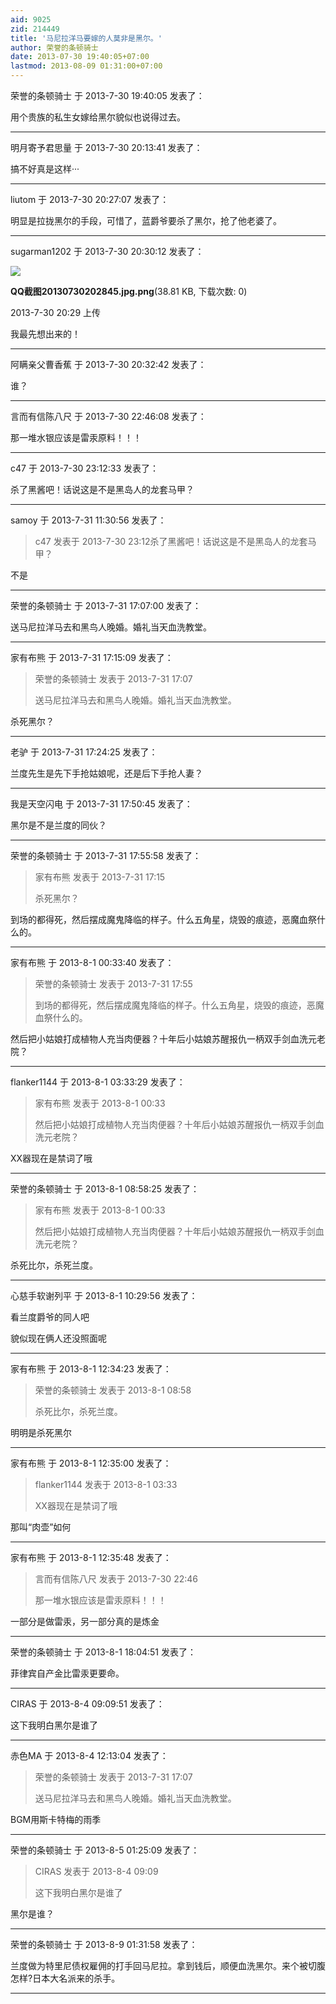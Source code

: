 ```yaml
---
aid: 9025
zid: 214449
title: '马尼拉洋马要嫁的人莫非是黑尔。'
author: 荣誉的条顿骑士
date: 2013-07-30 19:40:05+07:00
lastmod: 2013-08-09 01:31:00+07:00
---
```


荣誉的条顿骑士 于 2013-7-30 19:40:05 发表了：

用个贵族的私生女嫁给黑尔貌似也说得过去。

---------

明月寄予君思量 于 2013-7-30 20:13:41 发表了：

搞不好真是这样···

---------

liutom 于 2013-7-30 20:27:07 发表了：

明显是拉拢黑尔的手段，可惜了，蓝爵爷要杀了黑尔，抢了他老婆了。

---------

sugarman1202 于 2013-7-30 20:30:12 发表了：

![](https://cdn.jsdelivr.net/gh/lzjluzijie/beichao@main/img/202957syi4pdjvoezyss4s.png)



**QQ截图20130730202845.jpg.png**(38.81 KB, 下载次数: 0)



2013-7-30 20:29 上传



我最先想出来的！

---------

阿瞒亲父曹香蕉 于 2013-7-30 20:32:42 发表了：

谁？

---------

言而有信陈八尺 于 2013-7-30 22:46:08 发表了：

那一堆水银应该是雷汞原料！！！

---------

c47 于 2013-7-30 23:12:33 发表了：

杀了黑酱吧！话说这是不是黑岛人的龙套马甲？

---------

samoy 于 2013-7-31 11:30:56 发表了：

> c47 发表于 2013-7-30 23:12杀了黑酱吧！话说这是不是黑岛人的龙套马甲？



不是

---------

荣誉的条顿骑士 于 2013-7-31 17:07:00 发表了：

送马尼拉洋马去和黑鸟人晚婚。婚礼当天血洗教堂。

---------

家有布熊 于 2013-7-31 17:15:09 发表了：

> 荣誉的条顿骑士 发表于 2013-7-31 17:07
> 
> 送马尼拉洋马去和黑鸟人晚婚。婚礼当天血洗教堂。



杀死黑尔？

---------

老驴 于 2013-7-31 17:24:25 发表了：

兰度先生是先下手抢姑娘呢，还是后下手抢人妻？

---------

我是天空闪电 于 2013-7-31 17:50:45 发表了：

黑尔是不是兰度的同伙？

---------

荣誉的条顿骑士 于 2013-7-31 17:55:58 发表了：

> 家有布熊 发表于 2013-7-31 17:15
> 
> 杀死黑尔？



到场的都得死，然后摆成魔鬼降临的样子。什么五角星，烧毁的痕迹，恶魔血祭什么的。

---------

家有布熊 于 2013-8-1 00:33:40 发表了：

> 荣誉的条顿骑士 发表于 2013-7-31 17:55
> 
> 到场的都得死，然后摆成魔鬼降临的样子。什么五角星，烧毁的痕迹，恶魔血祭什么的。



然后把小姑娘打成植物人充当肉便器？十年后小姑娘苏醒报仇一柄双手剑血洗元老院？

---------

flanker1144 于 2013-8-1 03:33:29 发表了：

> 家有布熊 发表于 2013-8-1 00:33
> 
> 然后把小姑娘打成植物人充当肉便器？十年后小姑娘苏醒报仇一柄双手剑血洗元老院？



XX器现在是禁词了哦

---------

荣誉的条顿骑士 于 2013-8-1 08:58:25 发表了：

> 家有布熊 发表于 2013-8-1 00:33
> 
> 然后把小姑娘打成植物人充当肉便器？十年后小姑娘苏醒报仇一柄双手剑血洗元老院？



杀死比尔，杀死兰度。

---------

心慈手软谢列平 于 2013-8-1 10:29:56 发表了：

看兰度爵爷的同人吧

貌似现在俩人还没照面呢

---------

家有布熊 于 2013-8-1 12:34:23 发表了：

> 荣誉的条顿骑士 发表于 2013-8-1 08:58
> 
> 杀死比尔，杀死兰度。



明明是杀死黑尔

---------

家有布熊 于 2013-8-1 12:35:00 发表了：

> flanker1144 发表于 2013-8-1 03:33
> 
> XX器现在是禁词了哦



那叫“肉壶”如何

---------

家有布熊 于 2013-8-1 12:35:48 发表了：

> 言而有信陈八尺 发表于 2013-7-30 22:46
> 
> 那一堆水银应该是雷汞原料！！！



一部分是做雷汞，另一部分真的是炼金

---------

荣誉的条顿骑士 于 2013-8-1 18:04:51 发表了：

菲律宾自产金比雷汞更要命。

---------

CIRAS 于 2013-8-4 09:09:51 发表了：

这下我明白黑尔是谁了

---------

赤色MA 于 2013-8-4 12:13:04 发表了：

> 荣誉的条顿骑士 发表于 2013-7-31 17:07
> 
> 送马尼拉洋马去和黑鸟人晚婚。婚礼当天血洗教堂。



BGM用斯卡特梅的雨季

---------

荣誉的条顿骑士 于 2013-8-5 01:25:09 发表了：

> CIRAS 发表于 2013-8-4 09:09
> 
> 这下我明白黑尔是谁了



黑尔是谁？

---------

荣誉的条顿骑士 于 2013-8-9 01:31:58 发表了：

兰度做为特里尼债权雇佣的打手回马尼拉。拿到钱后，顺便血洗黑尔。来个被切腹怎样?日本大名派来的杀手。

---------

